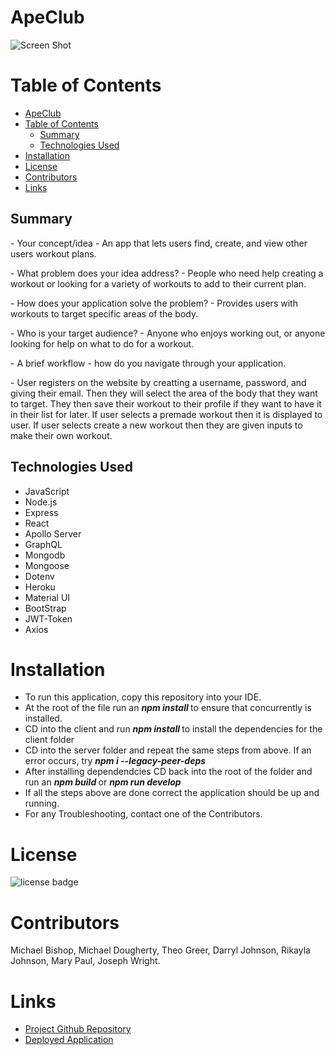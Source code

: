 
# ApeClub


![Screen Shot ](https://i.postimg.cc/pdbPFXhC/apeclub.png)



# Table of Contents 
- [ApeClub](#apeclub)
- [Table of Contents](#table-of-contents)
  - [Summary](#summary)
  - [Technologies Used](#technologies-used)
- [Installation](#installation)
- [License](#license)
- [Contributors](#contributors)
- [Links](#links)



## Summary

   <p> - Your concept/idea - An app that lets users find, create, and view other users workout plans. </p>
    <p> - What problem does your idea address? - People who need help creating a workout or looking for a variety of workouts to add to their current plan.</P>
   <p> - How does your application solve the problem? - Provides users with workouts to target specific areas of the body.</p>
   <p> - Who is your target audience? - Anyone who enjoys working out, or anyone looking for help on what to do for a workout.</p>
   <p> - A brief workflow - how do you navigate through your application. 
   <p> - User registers on the website by creatting a username, password, and giving their email.  Then they will select the area of the body that they want to target. They then save their workout to their profile if they want to have it in their list for later.  If user selects a premade workout then it is displayed to user.  If user selects create a new workout then they are given inputs to make their own workout. </p>

## Technologies Used

* JavaScript
* Node.js
* Express
* React
* Apollo Server
* GraphQL
* Mongodb
* Mongoose
* Dotenv
* Heroku
* Material UI
* BootStrap
* JWT-Token
* Axios


# Installation

- To run this application, copy this repository into your IDE. 
- At the root of the file run an <em><strong> npm install </strong></em> to ensure that concurrently is installed. 
- CD into the client and run <em><strong> npm install </strong></em> to install the dependencies for the client folder
- CD into the server folder and repeat the same steps from above. If an error occurs, try <em><strong> npm i --legacy-peer-deps </strong></em>
- After installing dependendcies CD back into the root of the folder and run an <em><strong> npm build </strong></em> or 
  <em><strong> npm run develop </strong></em>
- If all the steps above are done correct the application should be up and running. 
- For any Troubleshooting, contact one of the Contributors.


# License
![license badge](https://img.shields.io/badge/license-MIT-brightgreen)

# Contributors


Michael Bishop, Michael Dougherty, Theo Greer, Darryl Johnson, Rikayla Johnson, Mary Paul, Joseph Wright.




# Links

- [Project Github Repository](https://github.com/HeadbandDandy/apeClub)
- [Deployed Application](https://)

